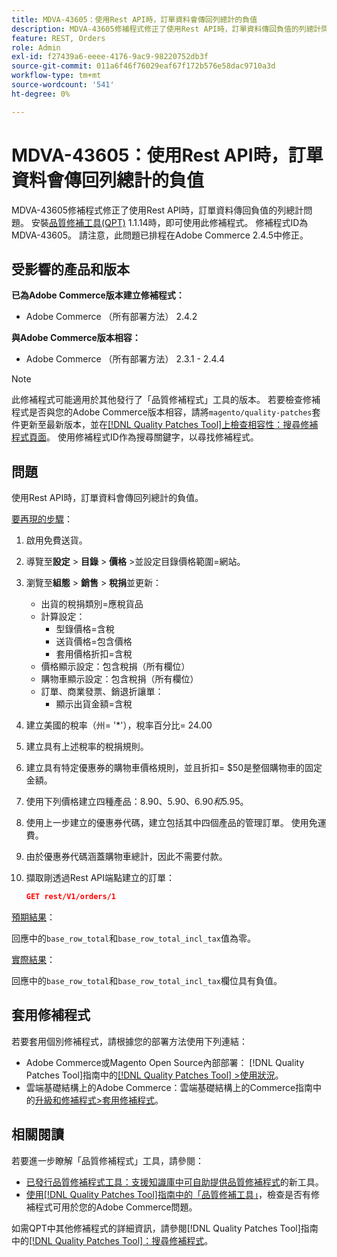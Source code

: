 ```yaml
---
title: MDVA-43605：使用Rest API時，訂單資料會傳回列總計的負值
description: MDVA-43605修補程式修正了使用Rest API時，訂單資料傳回負值的列總計問題。 安裝[Quality Patches Tool (QPT)](https://experienceleague.adobe.com/zh-hant/docs/commerce-operations/tools/quality-patches-tool/quality-patches-tool-to-self-serve-quality-patches) 1.1.14時，即可使用此修補程式。 修補程式ID為MDVA-43605。 請注意，此問題已排程在Adobe Commerce 2.4.5中修正。
feature: REST, Orders
role: Admin
exl-id: f27439a6-eeee-4176-9ac9-98220752db3f
source-git-commit: 011a6f46f76029eaf67f172b576e58dac9710a3d
workflow-type: tm+mt
source-wordcount: '541'
ht-degree: 0%

---
```


# MDVA-43605：使用Rest API時，訂單資料會傳回列總計的負值

MDVA-43605修補程式修正了使用Rest API時，訂單資料傳回負值的列總計問題。 安裝[品質修補工具(QPT)](https://experienceleague.adobe.com/zh-hant/docs/commerce-operations/tools/quality-patches-tool/quality-patches-tool-to-self-serve-quality-patches) 1.1.14時，即可使用此修補程式。 修補程式ID為MDVA-43605。 請注意，此問題已排程在Adobe Commerce 2.4.5中修正。

## 受影響的產品和版本

**已為Adobe Commerce版本建立修補程式：**

* Adobe Commerce （所有部署方法） 2.4.2

**與Adobe Commerce版本相容：**

* Adobe Commerce （所有部署方法） 2.3.1 - 2.4.4

>[!NOTE]
>
>此修補程式可能適用於其他發行了「品質修補程式」工具的版本。 若要檢查修補程式是否與您的Adobe Commerce版本相容，請將`magento/quality-patches`套件更新至最新版本，並在[[!DNL Quality Patches Tool]上檢查相容性：搜尋修補程式頁面](https://experienceleague.adobe.com/zh-hant/docs/commerce-operations/tools/quality-patches-tool/quality-patches-tool-to-self-serve-quality-patches)。 使用修補程式ID作為搜尋關鍵字，以尋找修補程式。

## 問題

使用Rest API時，訂單資料會傳回列總計的負值。

<u>要再現的步驟</u>：

1. 啟用免費送貨。
1. 導覽至&#x200B;**設定** > **目錄** > **價格** >並設定目錄價格範圍=網站。
1. 瀏覽至&#x200B;**組態** > **銷售** > **稅捐**&#x200B;並更新：
   * 出貨的稅捐類別=應稅貨品
   * 計算設定：
      * 型錄價格=含稅
      * 送貨價格=包含價格
      * 套用價格折扣=含稅
   * 價格顯示設定：包含稅捐（所有欄位）
   * 購物車顯示設定：包含稅捐（所有欄位）
   * 訂單、商業發票、銷退折讓單：
      * 顯示出貨金額=含稅
1. 建立美國的稅率（州= &#39;*&#39;），稅率百分比= 24.00
1. 建立具有上述稅率的稅捐規則。
1. 建立具有特定優惠券的購物車價格規則，並且折扣= $50是整個購物車的固定金額。
1. 使用下列價格建立四種產品：$8.90、$5.90、$6.90和$5.95。
1. 使用上一步建立的優惠券代碼，建立包括其中四個產品的管理訂單。 使用免運費。
1. 由於優惠券代碼涵蓋購物車總計，因此不需要付款。
1. 擷取剛透過Rest API端點建立的訂單：

   ```json
   GET rest/V1/orders/1
   ```

<u>預期結果</u>：

回應中的`base_row_total`和`base_row_total_incl_tax`值為零。

<u>實際結果</u>：

回應中的`base_row_total`和`base_row_total_incl_tax`欄位具有負值。

## 套用修補程式

若要套用個別修補程式，請根據您的部署方法使用下列連結：

* Adobe Commerce或Magento Open Source內部部署： [!DNL Quality Patches Tool]指南中的[[!DNL Quality Patches Tool] >使用狀況](/help/tools/quality-patches-tool/usage.md)。
* 雲端基礎結構上的Adobe Commerce：雲端基礎結構上的Commerce指南中的[升級和修補程式>套用修補程式](https://experienceleague.adobe.com/docs/commerce-cloud-service/user-guide/develop/upgrade/apply-patches.html?lang=zh-Hant)。

## 相關閱讀

若要進一步瞭解「品質修補程式」工具，請參閱：

* [已發行品質修補程式工具：支援知識庫中可自助提供品質修補程式](https://experienceleague.adobe.com/zh-hant/docs/commerce-operations/tools/quality-patches-tool/quality-patches-tool-to-self-serve-quality-patches)的新工具。
* [使用[!DNL Quality Patches Tool]指南中的「品質修補工具」](/help/tools/quality-patches-tool/patches-available-in-qpt/check-patch-for-magento-issue-with-magento-quality-patches.md)，檢查是否有修補程式可用於您的Adobe Commerce問題。

如需QPT中其他修補程式的詳細資訊，請參閱[!DNL Quality Patches Tool]指南中的[[!DNL Quality Patches Tool]：搜尋修補程式](https://experienceleague.adobe.com/tools/commerce-quality-patches/index.html?lang=zh-Hant)。
